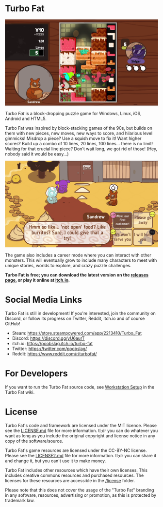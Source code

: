 # Turbo Fat

![Game screenshot showing blocks of food in a playfield, while a chubby monster sits at a table.](img/screenshot-puzzle.png)

*Turbo Fat* is a block-dropping puzzle game for Windows, Linux, iOS, Android and HTML5.

Turbo Fat was inspired by block-stacking games of the 90s, but builds on them with new pieces, new moves, new ways to score, and hilarious level gimmicks! Misdrop a piece? Use a squish move to fix it! Want higher scores? Build up a combo of 10 lines, 20 lines, 100 lines... there is no limit! Waiting for that crucial line piece? Don't wait long, we got rid of those! (Hey, nobody said it would be easy...)

![Game screenshot monsters talking outdoors, surrounded by some boxy terrain.](img/screenshot-overworld.png)

The game also includes a career mode where you can interact with other monsters. This will eventually grow to include many characters to meet with unique stories, worlds to explore, and crazy puzzle challenges.

**Turbo Fat is free; you can download the latest version on the [releases page](https://github.com/Poobslag/turbofat/releases), or play it online at [itch.io](https://poobslag.itch.io/turbo-fat).**

# Social Media Links

Turbo Fat is still in development! If you're interested, join the community on Discord, or follow its progress on Twitter, Reddit, itch.io and of course GitHub!

- Steam: https://store.steampowered.com/app/2213410/Turbo_Fat
- Discord: https://discord.gg/yU6aurT
- itch.io: https://poobslag.itch.io/turbo-fat
- Twitter: https://twitter.com/poobslag/
- Reddit: https://www.reddit.com/r/turbofat/

# For Developers

If you want to run the Turbo Fat source code, see [Workstation Setup](https://github.com/Poobslag/turbofat/wiki/workstation-setup) in the Turbo Fat wiki.

# License

Turbo Fat's code and framework are licensed under the MIT licence. Please see the [LICENSE.md](LICENSE.md) file for more information. tl;dr you can do whatever you want as long as you include the original copyright and license notice in any copy of the software/source.

Turbo Fat's game resources are licensed under the CC-BY-NC license. Please see the [LICENSE2.md](LICENSE2.md) file for more information. tl;dr you can share it and change it, but you can't use it to make money.

Turbo Fat includes other resources which have their own licenses. This includes creative commons resources and purchased resources. The licenses for these resources are accessible in the [/license](/license) folder.

Please note that this does not cover the usage of the "Turbo Fat" branding in any software, resources, advertising or promotion, as this is protected by trademark law.
